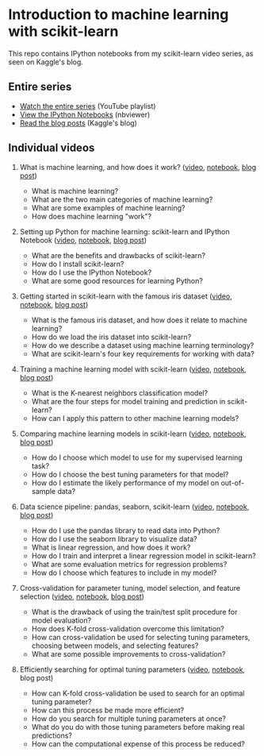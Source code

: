 # Introduction to machine learning with scikit-learn

This repo contains IPython notebooks from my scikit-learn video series, as seen on Kaggle's blog.

## Entire series

- [Watch the entire series](https://www.youtube.com/playlist?list=PL5-da3qGB5ICeMbQuqbbCOQWcS6OYBr5A) (YouTube playlist)
- [View the IPython Notebooks](http://nbviewer.ipython.org/github/justmarkham/scikit-learn-videos/tree/master/) (nbviewer)
- [Read the blog posts](http://blog.kaggle.com/author/kevin-markham/) (Kaggle's blog)

## Individual videos

1. What is machine learning, and how does it work? ([video](https://www.youtube.com/watch?v=elojMnjn4kk&list=PL5-da3qGB5ICeMbQuqbbCOQWcS6OYBr5A&index=1), [notebook](http://nbviewer.ipython.org/github/justmarkham/scikit-learn-videos/blob/master/01_machine_learning_intro.ipynb), [blog post](http://blog.kaggle.com/2015/04/08/new-video-series-introduction-to-machine-learning-with-scikit-learn/))
    - What is machine learning?
    - What are the two main categories of machine learning?
    - What are some examples of machine learning?
    - How does machine learning "work"?

2. Setting up Python for machine learning: scikit-learn and IPython Notebook ([video](https://www.youtube.com/watch?v=IsXXlYVBt1M&list=PL5-da3qGB5ICeMbQuqbbCOQWcS6OYBr5A&index=2), [notebook](http://nbviewer.ipython.org/github/justmarkham/scikit-learn-videos/blob/master/02_machine_learning_setup.ipynb), [blog post](http://blog.kaggle.com/2015/04/15/scikit-learn-video-2-setting-up-python-for-machine-learning/))
    - What are the benefits and drawbacks of scikit-learn?
    - How do I install scikit-learn?
    - How do I use the IPython Notebook?
    - What are some good resources for learning Python?

3. Getting started in scikit-learn with the famous iris dataset ([video](https://www.youtube.com/watch?v=hd1W4CyPX58&list=PL5-da3qGB5ICeMbQuqbbCOQWcS6OYBr5A&index=3), [notebook](http://nbviewer.ipython.org/github/justmarkham/scikit-learn-videos/blob/master/03_getting_started_with_iris.ipynb), [blog post](http://blog.kaggle.com/2015/04/22/scikit-learn-video-3-machine-learning-first-steps-with-the-iris-dataset/))
    - What is the famous iris dataset, and how does it relate to machine learning?
    - How do we load the iris dataset into scikit-learn?
    - How do we describe a dataset using machine learning terminology?
    - What are scikit-learn's four key requirements for working with data?

4. Training a machine learning model with scikit-learn ([video](https://www.youtube.com/watch?v=RlQuVL6-qe8&list=PL5-da3qGB5ICeMbQuqbbCOQWcS6OYBr5A&index=4), [notebook](http://nbviewer.ipython.org/github/justmarkham/scikit-learn-videos/blob/master/04_model_training.ipynb), [blog post](http://blog.kaggle.com/2015/04/30/scikit-learn-video-4-model-training-and-prediction-with-k-nearest-neighbors/))
    - What is the K-nearest neighbors classification model?
    - What are the four steps for model training and prediction in scikit-learn?
    - How can I apply this pattern to other machine learning models?

5. Comparing machine learning models in scikit-learn ([video](https://www.youtube.com/watch?v=0pP4EwWJgIU&list=PL5-da3qGB5ICeMbQuqbbCOQWcS6OYBr5A&index=5), [notebook](http://nbviewer.ipython.org/github/justmarkham/scikit-learn-videos/blob/master/05_model_evaluation.ipynb), [blog post](http://blog.kaggle.com/2015/05/14/scikit-learn-video-5-choosing-a-machine-learning-model/))
    - How do I choose which model to use for my supervised learning task?
    - How do I choose the best tuning parameters for that model?
    - How do I estimate the likely performance of my model on out-of-sample data?

6. Data science pipeline: pandas, seaborn, scikit-learn ([video](https://www.youtube.com/watch?v=3ZWuPVWq7p4&list=PL5-da3qGB5ICeMbQuqbbCOQWcS6OYBr5A&index=6), [notebook](http://nbviewer.ipython.org/github/justmarkham/scikit-learn-videos/blob/master/06_linear_regression.ipynb), [blog post](http://blog.kaggle.com/2015/05/28/scikit-learn-video-6-linear-regression-plus-pandas-seaborn/))
    - How do I use the pandas library to read data into Python?
    - How do I use the seaborn library to visualize data?
    - What is linear regression, and how does it work?
    - How do I train and interpret a linear regression model in scikit-learn?
    - What are some evaluation metrics for regression problems?
    - How do I choose which features to include in my model?

7. Cross-validation for parameter tuning, model selection, and feature selection ([video](https://www.youtube.com/watch?v=6dbrR-WymjI&list=PL5-da3qGB5ICeMbQuqbbCOQWcS6OYBr5A&index=7), [notebook](http://nbviewer.ipython.org/github/justmarkham/scikit-learn-videos/blob/master/07_cross_validation.ipynb), [blog post](http://blog.kaggle.com/2015/06/29/scikit-learn-video-7-optimizing-your-model-with-cross-validation/))
    - What is the drawback of using the train/test split procedure for model evaluation?
    - How does K-fold cross-validation overcome this limitation?
    - How can cross-validation be used for selecting tuning parameters, choosing between models, and selecting features?
    - What are some possible improvements to cross-validation?

8. Efficiently searching for optimal tuning parameters ([video](https://www.youtube.com/watch?v=Gol_qOgRqfA&list=PL5-da3qGB5ICeMbQuqbbCOQWcS6OYBr5A&index=8), [notebook](http://nbviewer.ipython.org/github/justmarkham/scikit-learn-videos/blob/master/08_grid_search.ipynb), blog post)
    - How can K-fold cross-validation be used to search for an optimal tuning parameter?
    - How can this process be made more efficient?
    - How do you search for multiple tuning parameters at once?
    - What do you do with those tuning parameters before making real predictions?
    - How can the computational expense of this process be reduced?

